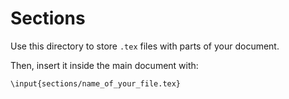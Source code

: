 # Sections

Use this directory to store `.tex` files with parts of your document.

Then, insert it inside the main document with:
```
\input{sections/name_of_your_file.tex}
```


